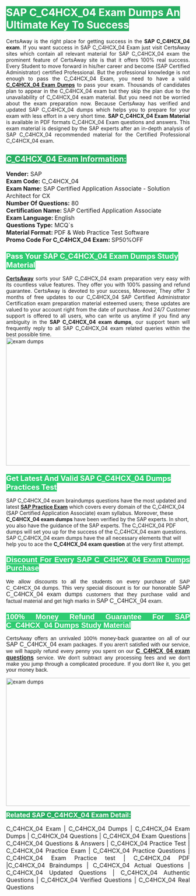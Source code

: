 <h1><span style="color:#ffffff"><strong><span style="background-color:#27ae60">SAP C_C4HCX_04 Exam Dumps An Ultimate Key To Success</span></strong></span></h1> <div style="text-align:justify">CertsAway is the right place for getting success in the <strong>SAP C_C4HCX_04 exam</strong>. If you want success in SAP C_C4HCX_04 Exam just visit CertsAway sites which contain all relevant material for SAP C_C4HCX_04 exam the prominent feature of CertsAway site is that it offers 100% real success. Every Student to move forward in his/her career and become (SAP Certified Administrator) certified Professional. But the professional knowledge is not enough to pass the C_C4HCX_04 Exam, you need to have a valid <a href="https://www.certsaway.com/sap/c_c4hcx_04-exam-dumps"><strong>C_C4HCX_04 Exam Dumps</strong></a> to pass your exam. Thousands of candidates plan to appear in the C_C4HCX_04 exam but they skip the plan due to the unavailability of C_C4HCX_04 exam material. But you need not be worried about the exam preparation now. Because CertsAway has verified and updated SAP C_C4HCX_04 dumps which helps you to prepare for your exam with less effort in a very short time. <strong>SAP C_C4HCX_04 Exam Material</strong> is available in PDF formats C_C4HCX_04 Exam questions and answers. This exam material is designed by the SAP experts after an in-depth analysis of SAP C_C4HCX_04 recommended material for the Certified Professional C_C4HCX_04 exam.</div> <h2 style="text-align:justify"><span style="color:#ffffff"><span style="background-color:#27ae60">C_C4HCX_04 Exam Information:</span></span></h2> <p><span style="font-size:16px"><strong>Vender:</strong> SAP<br /> <strong>Exam Code:</strong> C_C4HCX_04<br /> <strong>Exam Name:</strong> SAP Certified Application Associate - Solution Architect for CX<br /> <strong>Number Of Questions:</strong> 80<br /> <strong>Certification Name: </strong>SAP Certified Application Associate<br /> <strong>Exam Language: </strong>English<br /> <strong>Questions Type:</strong> MCQ`s<br /> <strong>Material Format: </strong>PDF & Web Practice Test Software<br /> <strong>Promo Code For C_C4HCX_04 Exam: </strong>SP50%OFF</span></p> <h3><span style="font-size:20px"><span style="color:#ffffff"><strong><span style="background-color:#2ecc71">Pass Your SAP C_C4HCX_04 Exam Dumps Study Material</span></strong></span></span></h3> <div style="text-align:justify"><a href=" https://www.certsaway.com/"><strong>CertsAway</strong></a> sorts your SAP C_C4HCX_04 exam preparation very easy with its countless value features. They offer you with 100% passing and refund guarantee. CertsAway is devoted to your success, Moreover, They offer 3 months of free updates to our C_C4HCX_04 SAP Certified Administrator Certification exam preparation material esteemed users; these updates are valued to your account right from the date of purchase. And 24/7 Customer support is offered to all users, who can write us anytime if you find any ambiguity in the <strong>SAP C_C4HCX_04 exam dumps</strong>, our support team will frequently reply to all SAP C_C4HCX_04 exam related queries within the best possible time.</div> <div style="text-align:justify"> </div> <div style="text-align:justify"><a href="https://www.certsaway.com/sap/c_c4hcx_04-exam-dumps" rel="no-follow"><img alt="exam dumps" src="https://www.certcollections.com/uploads/content/certsaway.png" style="height:350px; width:750px" /></a></div> <h3><span style="font-size:20px"><span style="color:#ffffff"><strong><span style="background-color:#2ecc71">Get Latest And Valid SAP C_C4HCX_04 Dumps Practices Test</span></strong></span></span></h3> <p>SAP C_C4HCX_04 exam braindumps questions have the most updated and latest <a href="https://www.certsaway.com/sap-questions"><strong>SAP Practice Exam</strong></a> which covers every domain of the C_C4HCX_04 (SAP Certified Application Associate) exam syllabus. Moreover, these <strong>C_C4HCX_04 exam dumps</strong> have been verified by the SAP experts. In short, you also have the guidance of the SAP experts. The C_C4HCX_04 PDF dumps will set you up for the success of the C_C4HCX_04 exam questions. SAP C_C4HCX_04 exam dumps have the all necessary elements that will help you to ace the <strong>C_C4HCX_04 exam question</strong> at the very first attempt.</p> <h3 style="text-align:justify"><span style="font-size:20px"><span style="color:#ffffff"><strong><span style="font-family:Calibri,sans-serif"><span style="background-color:#2ecc71">Discount For Every </span><span style="background-color:#2ecc71">SAP C_C4HCX_04 Exam</span><span style="background-color:#2ecc71"> Dumps Purchase</span></span></strong></span></span></h3> <div style="text-align:justify"> <p><span style="font-size:11pt"><span style="font-family:Calibri,sans-serif">We allow discounts to all the students on every purchase of SAP C_C4HCX_04 dumps. This very special discount is for our honorable <span style="font-size:12.0pt"><span style="background-color:white">SAP C_C4HCX_04 exam dumps </span></span>customers that they purchase valid and factual material and get high marks in <span style="font-size:12.0pt"><span style="background-color:white">SAP C_C4HCX_04 </span></span>exam. </span></span></p> <h3><span style="font-size:20px"><span style="color:#ffffff"><strong><span style="font-family:Calibri,sans-serif"><span style="background-color:#2ecc71">100% Money Refund Guarantee For </span><span style="background-color:#2ecc71">SAP C_C4HCX_04 Dumps Study Material</span></span></strong></span></span></h3> <p><span style="font-size:11pt"><span style="font-family:Calibri,sans-serif">CertsAway offers an unrivaled 100% money-back guarantee on all of our <span style="font-size:12.0pt"><span style="background-color:white">SAP C_C4HCX_04 </span></span>exam packages. If you aren't satisfied with our service, we will happily refund every penny you spent on our <span style="font-size:12.0pt"><span style="background-color:white"><a href="https://www.certsaway.com/sap/c_c4hcx_04-exam-dumps"><strong>C_C4HCX_04 exam questions</strong></a> </span></span>service. We don't subtract any processing fees and we don't make you jump through a complicated procedure. If you don't like it, you get your money back.</span></span></p> <p><a href="https://www.certsaway.com/sap/c_c4hcx_04-exam-dumps" rel="no-follow"><img alt="exam dumps" src="https://www.certcollections.com/uploads/content/certsaway_(2)2.png" style="height:350px; width:750px" /></a></p> <p><span style="color:#ffffff"><strong><span style="font-size:18px"><span style="background-color:#27ae60">Related SAP C_C4HCX_04 Exam Detail:</span></span></strong></span><br /> <br /> <span style="font-size:16px">C_C4HCX_04 Exam | C_C4HCX_04 Dumps | C_C4HCX_04 Exam Dumps | C_C4HCX_04 Questions | C_C4HCX_04 Exam Questions | C_C4HCX_04 Questions & Answers | C_C4HCX_04 Practice Test | C_C4HCX_04 Practice Exam | C_C4HCX_04 Practice Questions | C_C4HCX_04 Exam Practice test | C_C4HCX_04 PDF |C_C4HCX_04 Braindumps | C_C4HCX_04 Actual Questions | C_C4HCX_04 Updated Questions | C_C4HCX_04 Authentic Questions | C_C4HCX_04 Verified Questions | C_C4HCX_04 Real Questions</span></p> </div>
